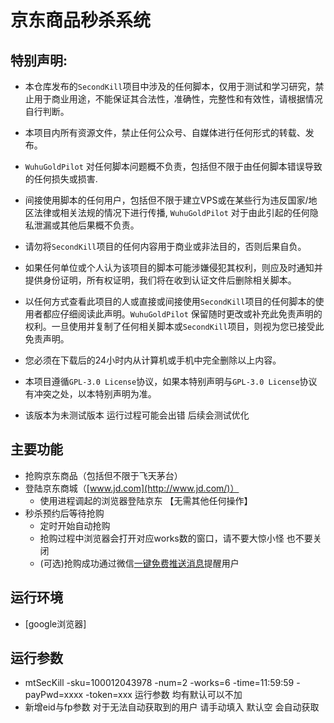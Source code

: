 # 京东商品秒杀系统

## 特别声明:

* 本仓库发布的`SecondKill`项目中涉及的任何脚本，仅用于测试和学习研究，禁止用于商业用途，不能保证其合法性，准确性，完整性和有效性，请根据情况自行判断。

* 本项目内所有资源文件，禁止任何公众号、自媒体进行任何形式的转载、发布。

* `WuhuGoldPilot` 对任何脚本问题概不负责，包括但不限于由任何脚本错误导致的任何损失或损害.

* 间接使用脚本的任何用户，包括但不限于建立VPS或在某些行为违反国家/地区法律或相关法规的情况下进行传播, `WuhuGoldPilot` 对于由此引起的任何隐私泄漏或其他后果概不负责。

* 请勿将`SecondKill`项目的任何内容用于商业或非法目的，否则后果自负。

* 如果任何单位或个人认为该项目的脚本可能涉嫌侵犯其权利，则应及时通知并提供身份证明，所有权证明，我们将在收到认证文件后删除相关脚本。

* 以任何方式查看此项目的人或直接或间接使用`SecondKill`项目的任何脚本的使用者都应仔细阅读此声明。`WuhuGoldPilot` 保留随时更改或补充此免责声明的权利。一旦使用并复制了任何相关脚本或`SecondKill`项目，则视为您已接受此免责声明。
  
* 您必须在下载后的24小时内从计算机或手机中完全删除以上内容。  
  
* 本项目遵循`GPL-3.0 License`协议，如果本特别声明与`GPL-3.0 License`协议有冲突之处，以本特别声明为准。

* 该版本为未测试版本 运行过程可能会出错  后续会测试优化 

## 主要功能
- 抢购京东商品（包括但不限于飞天茅台）  
- 登陆京东商城（[www.jd.com](http://www.jd.com/)）
  - 使用进程调起的浏览器登陆京东 【无需其他任何操作】 
- 秒杀预约后等待抢购
  - 定时开始自动抢购
  - 抢购过程中浏览器会打开对应works数的窗口，请不要大惊小怪 也不要关闭
  - (可选)抢购成功通过微信[一键免费推送消息](www.pushplus.plus)提醒用户

## 运行环境
  - [google浏览器]
   
## 运行参数
 - mtSecKill -sku=100012043978 -num=2 -works=6 -time=11:59:59 -payPwd=xxxx -token=xxx 运行参数 均有默认可以不加
 - 新增eid与fp参数 对于无法自动获取到的用户 请手动填入 默认空 会自动获取
